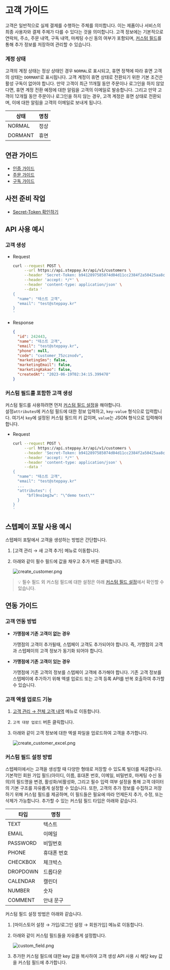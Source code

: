 # 고객 가이드

고객은 일반적으로 실제 결제를 수행하는 주체를 의미합니다. 이는 제품이나 서비스의 최종 사용자와 결제 주체가 다를 수 있다는 것을 의미합니다.
고객 정보에는 기본적으로 연락처, 주소, 주문 내역, 구독 내역, 마케팅 수신 동의 여부가 포함되며, [커스텀 필드](#커스텀-필드-설정-방법)를 통해 추가 정보를 저장하여 관리할 수 있습니다.

### 계정 상태

고객의 계정 상태는 정상 상태인 경우 `NORMAL`로 표시되고, 휴면 정책에 따라 휴면 고객의 상태는 `DORMANT`로 표시됩니다.
고객 계정이 휴면 상태로 전환되기 위한 기본 조건은 활성 구독이 없어야 합니다. 만약 고객이 최근 11개월 동안 주문이나 로그인을 하지 않았다면, 휴면 계정 전환 예정에 대한 알림을 고객의 이메일로 발송합니다.
그리고 만약 고객이 12개월 동안 주문이나 로그인을 하지 않는 경우, 고객 계정은 휴면 상태로 전환되며, 이에 대한 알림을 고객의 이메일로 보내게 됩니다.

| 상태      | 명칭  |
|---------|-----|
| NORMAL  | 정상  |
| DORMANT | 휴면  |

## 연관 가이드

- [인증 가이드](./01_인증.md)
- [주문 가이드](./05_주문.md)
- [구독 가이드](./06_구독..md)

## 사전 준비 작업

- [Secret-Token 확인하기](./01_인증.md#1-secret-token)

## API 사용 예시

### 고객 생성

- Request
    ```bash
    curl --request POST \
         --url https://api.steppay.kr/api/v1/customers \
         --header 'Secret-Token: b9412897585074d04d11cc2384f2a50425aa8cb0f78bd23ee3e3d4cb65a1e55c' \
         --header 'accept: */*' \
         --header 'content-type: application/json' \
         --data '
    {
      "name": "테스트 고객",
      "email": "test@steppay.kr"
    }
    '
    ```
- Response
    ```json
    {
      "id": 242443,
      "name": "테스트 고객",
      "email": "test@steppay.kr",
      "phone": null,
      "code": "customer_75zcznodv",
      "marketingSms": false,
      "marketingEmail": false,
      "marketingKakao": false,
      "createdAt": "2023-06-19T02:34:15.399478"
    }
    ```

### 커스텀 필드를 포함한 고객 생성

커스텀 필드를 사용하려면 먼저 [커스텀 필드 설정](#커스텀-필드-설정-방법)을 해야합니다.  
설정`attributes`에 커스텀 필드에 대한 정보 입력하고, `key-value` 형식으로 입력합니다. 여기서 `key`에 설정된 커스텀 필드의 키 값이며, `value`는 JSON 형식으로 입력해야 합니다.

- Request
    ```bash
    curl --request POST \
         --url https://api.steppay.kr/api/v1/customers \
         --header 'Secret-Token: b9412897585074d04d11cc2384f2a50425aa8cb0f78bd23ee3e3d4cb65a1e55c' \
         --header 'accept: */*' \
         --header 'content-type: application/json' \
         --data '
    {
      "name": "테스트 고객",
      "email": "test@steppay.kr"
      ...
      "attributes": {
	  	  "bfl9no1mg3w": "\"demo text\""
	  }
    }
    '
    ```

## 스텝페이 포탈 사용 예시

스텝페이 포탈에서 고객을 생성하는 방법은 간단합니다.

1. [고객 관리 → 새 고객 추가] 메뉴로 이동합니다.
2. 아래와 같이 필수 필드에 값을 채우고 추가 버튼 클릭합니다.

   ![create_customer.png](../images/02_고객/create_customer.png)

> 💡 필수 필드 외 커스텀 필드에 대한 설정은 아래 [커스텀 필드 설정](#커스텀-필드-설정-방법)에서 확인할 수 있습니다.

## 연동 가이드

### 고객 연동 방법

- **가맹점에 기존 고객이 없는 경우**

  가맹점의 고객이 추가될때, 스텝페이 고객도 추가되어야 합니다.
  즉, 가맹점의 고객과 스텝페이의 고객 정보가 동기화 되어야 합니다.

- **가맹점에 기존 고객이 있는 경우**

  가맹점에 기존 고객의 정보를 스텝페이 고객에 추가해야 합니다.
  기존 고객 정보를 스텝페이에 추가하기 위해 엑셀 업로드 또는 고객 등록 API를 반복 호출하여 추가할 수 있습니다.

### 고객 엑셀 업로드 기능

1. [고객 관리 → 전체 고객 내역](https://portal.steppay.kr/customers) 메뉴로 이동합니다.
2. `고객 대량 업로드` 버튼 클릭합니다.
3. 아래와 같이 고객 정보에 대한 엑셀 파일을 업로드하여 고객을 추가합니다.

   ![create_customer_excel.png](../images/02_고객/create_customer_excel.png)

### 커스텀 필드 설정 방법

스텝페이에서는 고객을 생성할 때 다양한 형태로 저장할 수 있도록 빌더를 제공합니다.
기본적인 회원 가입 필드(아이디, 이름, 휴대폰 번호, 이메일, 비밀번호, 마케팅 수신 동의)의 필드명을 변경, 활성화/비활성화, 그리고 필수 입력 여부 설정을 통해 고객 데이터의 기본 구조를 자유롭게 설정할 수 있습니다.
또한, 고객의 추가 정보를 수집하고 저장하기 위해 커스텀 필드를 제공하며, 이 필드들은 필요에 따라 언제든지 추가, 수정, 또는 삭제가 가능합니다.
추가할 수 있는 커스텀 필드 타입은 아래와 같습니다.

| 타입       | 명칭     |
|----------|--------|
| TEXT     | 텍스트    |
| EMAIL    | 이메일    |
| PASSWORD | 비밀번호   |
| PHONE    | 휴대폰 번호 |
| CHECKBOX | 체크박스   |
| DROPDOWN | 드롭다운   |
| CALENDAR | 캘린더    |
| NUMBER   | 숫자     |
| COMMENT  | 안내 문구  |

커스텀 필드 설정 방법은 아래와 같습니다.

1. [마이스토어 설정 → 가입/로그인 설정 → 회원가입] 메뉴로 이동합니다.
2. 아래와 같이 커스텀 필드들을 자유롭게 설정합니다.

   ![custom_field.png](../images/02_고객/customer_custom_field.png)

3. 추가한 커스텀 필드에 대한 key 값을 복사하여 고객 생성 API 사용 시 해당 key 값을 커스텀 필드에 추가합니다.
